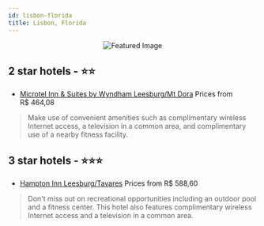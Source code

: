 ```yaml
---
id: lisbon-florida
title: Lisbon, Florida
---
```


<center><img src="https://i.travelapi.com/hotels/1000000/330000/328900/328816/cf92ff4a_z.jpg" alt="Featured Image" /></center>


##  2 star hotels - ⭐️⭐️

-    [Microtel Inn & Suites by Wyndham Leesburg/Mt Dora](https://us.hurb.com/hotels/lisbon/microtel-inn-suites-by-wyndham-leesburg-mt-dora-JNP-JP770394?cmp=18055) Prices from R$ 464,08
   > Make use of convenient amenities such as complimentary wireless Internet access, a television in a common area, and complimentary use of a nearby fitness facility.

##  3 star hotels - ⭐️⭐️⭐️

-    [Hampton Inn Leesburg/Tavares](https://us.hurb.com/hotels/lisbon/hampton-inn-leesburg-tavares-JNP-JP031276?cmp=18055) Prices from R$ 588,60
   > Don't miss out on recreational opportunities including an outdoor pool and a fitness center. This hotel also features complimentary wireless Internet access and a television in a common area.
